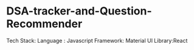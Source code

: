 ﻿# DSA-tracker-and-Question-Recommender
 Tech Stack:
 Language : Javascript
 Framework: Material UI
 Library:React
 


